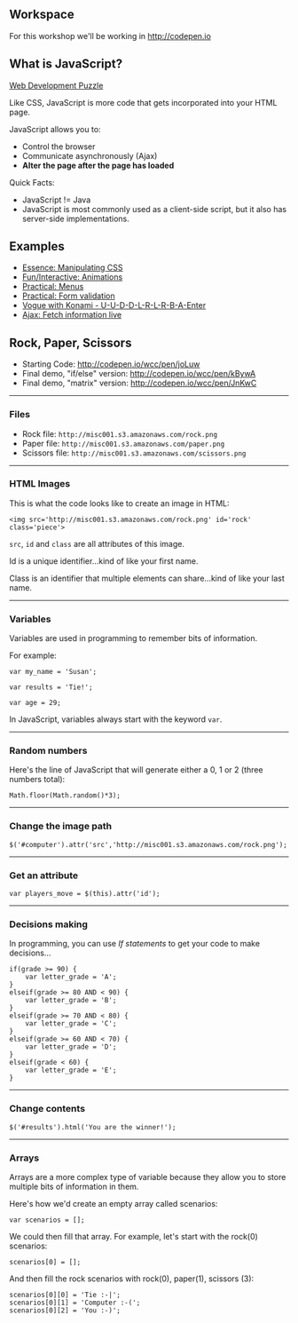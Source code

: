 ## Workspace
For this workshop we'll be working in <http://codepen.io>


## What is JavaScript?
[Web Development Puzzle](http://making-the-internet.s3.amazonaws.com/misc-puzzle.png)

Like CSS, JavaScript is more code that gets incorporated into your HTML page.

JavaScript allows you to:

* Control the browser
* Communicate asynchronously (Ajax)
* **Alter the page after the page has loaded**

Quick Facts:

* JavaScript != Java
* JavaScript is most commonly used as a client-side script, but it also has server-side implementations.



## Examples

* [Essence: Manipulating CSS](http://codepen.io/wcc/pen/stncu/)
* [Fun/Interactive: Animations](http://photojojo.com/store/awesomeness/sony-smart-lens-qx10-qx100/) 
* [Practical: Menus](https://www.google.com/) 
* [Practical: Form validation](https://wwws.mint.com/login.event?task=S) 
* [Vogue with Konami - U-U-D-D-L-R-L-R-B-A-Enter](http://www.vogue.co.uk/) 
* [Ajax: Fetch information live](http://instantdomainsearch.com/) 



## Rock, Paper, Scissors

* Starting Code: <http://codepen.io/wcc/pen/joLuw>
* Final demo, "if/else" version: <http://codepen.io/wcc/pen/kBywA>
* Final demo, "matrix" version: <http://codepen.io/wcc/pen/JnKwC>

<!--
1. Explain everything going on in the starting code
2. How would we build this logic if we were playing it without a computer?

3. Create a variable computers move between 0 and 2  Math.floor(Math.random()*3);
4. Convert this numeric move into rock paper or scissors
5. Change the computer's image
-->


---

### Files

* Rock file: `http://misc001.s3.amazonaws.com/rock.png`
* Paper file: `http://misc001.s3.amazonaws.com/paper.png`
* Scissors file: `http://misc001.s3.amazonaws.com/scissors.png`



---
### HTML Images

This is what the code looks like to create an image in HTML:

	<img src='http://misc001.s3.amazonaws.com/rock.png' id='rock' class='piece'>

`src`, `id` and `class` are all attributes of this image.

Id is a unique identifier...kind of like your first name.

Class is an identifier that multiple elements can share...kind of like your last name.


---
### Variables

Variables are used in programming to remember bits of information.

For example:

	var my_name = 'Susan';
	
	var results = 'Tie!';
	
	var age = 29;

In JavaScript, variables always start with the keyword `var`.
	
	
	
---
### Random numbers

Here's the line of JavaScript that will generate either a 0, 1 or 2 (three numbers total):

	Math.floor(Math.random()*3);



---
### Change the image path

	$('#computer').attr('src','http://misc001.s3.amazonaws.com/rock.png');
	


---
### Get an attribute

	var players_move = $(this).attr('id');




---
### Decisions making

In programming, you can use *If statements* to get your code to make decisions...

	if(grade >= 90) {
		var letter_grade = 'A';
	}
	elseif(grade >= 80 AND < 90) {
		var letter_grade = 'B';
	}
	elseif(grade >= 70 AND < 80) {
		var letter_grade = 'C';
	}
	elseif(grade >= 60 AND < 70) {
		var letter_grade = 'D';
	}
	elseif(grade < 60) {
		var letter_grade = 'E';
	}

---
### Change contents

	$('#results').html('You are the winner!');
	
	
---
### Arrays

Arrays are a more complex type of variable because they allow you to store multiple bits of information in them.

Here's how we'd create an empty array called scenarios:

	var scenarios = [];

We could then fill that array. For example, let's start with the rock(0) scenarios:

	scenarios[0] = [];
	
And then fill the rock scenarios with rock(0), paper(1), scissors (3):

	scenarios[0][0] = 'Tie :-|';
	scenarios[0][1] = 'Computer :-(';
	scenarios[0][2] = 'You :-)';


